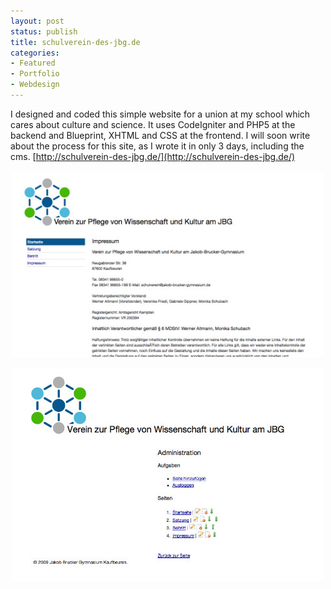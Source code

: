 ```yaml
---
layout: post
status: publish
title: schulverein-des-jbg.de
categories:
- Featured
- Portfolio
- Webdesign
---
```


I designed and coded this simple website for a union at my school which
cares about culture and science. It uses CodeIgniter and PHP5 at the
backend and Blueprint, XHTML and CSS at the frontend. I will soon write
about the process for this site, as I wrote it in only 3 days, including
the cms.
[http://schulverein-des-jbg.de/](http://schulverein-des-jbg.de/)

[![Home](/images/schulverein-des-jbg/home.jpg)](/images-full/schulverein-des-jbg/home.png)

[![Admin](/images/schulverein-des-jbg/admin.jpg)](/images-full/schulverein-des-jbg/admin.png)

